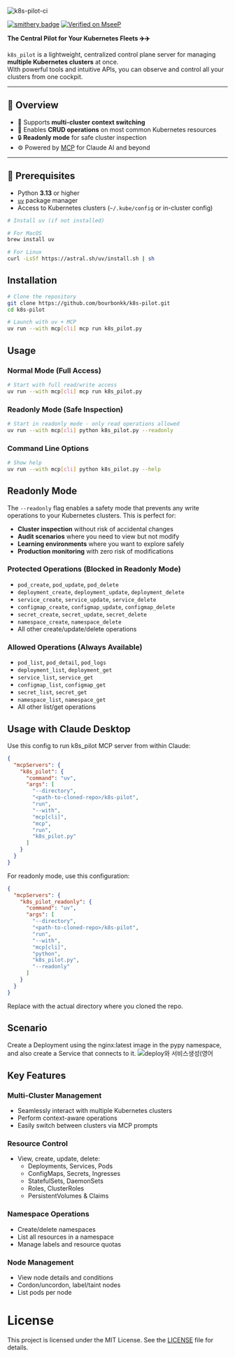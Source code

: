 
![k8s-pilot-ci](https://github.com/user-attachments/assets/e2bc58d2-5ede-448b-bf4f-a3bb2c02cea4)


[![smithery badge](https://smithery.ai/badge/@bourbonkk/k8s-pilot)](https://smithery.ai/server/@bourbonkk/k8s-pilot) [![Verified on MseeP](https://mseep.ai/badge.svg)](https://mseep.ai/app/8645910c-340b-4f56-a03e-2c90d115a76f)

**The Central Pilot for Your Kubernetes Fleets ✈️✈️**

`k8s_pilot` is a lightweight, centralized control plane server for managing **multiple Kubernetes clusters** at once.  
With powerful tools and intuitive APIs, you can observe and control all your clusters from one cockpit.

---

## 🚀 Overview

- 🔄 Supports **multi-cluster context switching**
- 🔧 Enables **CRUD operations** on most common Kubernetes resources
- 🔒 **Readonly mode** for safe cluster inspection
- ⚙️ Powered by [MCP](https://modelcontextprotocol.io/) for Claude AI and beyond

---

## 🧰 Prerequisites

- Python **3.13** or higher
- [`uv`](https://github.com/astral-sh/uv) package manager
- Access to Kubernetes clusters (`~/.kube/config` or in-cluster config)

```bash
# Install uv (if not installed)

# For MacOS
brew install uv

# For Linux
curl -LsSf https://astral.sh/uv/install.sh | sh
```

## Installation

```bash
# Clone the repository
git clone https://github.com/bourbonkk/k8s-pilot.git
cd k8s-pilot

# Launch with uv + MCP
uv run --with mcp[cli] mcp run k8s_pilot.py
```

## Usage

### Normal Mode (Full Access)
```bash
# Start with full read/write access
uv run --with mcp[cli] mcp run k8s_pilot.py
```

### Readonly Mode (Safe Inspection)
```bash
# Start in readonly mode - only read operations allowed
uv run --with mcp[cli] python k8s_pilot.py --readonly
```

### Command Line Options
```bash
# Show help
uv run --with mcp[cli] python k8s_pilot.py --help
```

## Readonly Mode

The `--readonly` flag enables a safety mode that prevents any write operations to your Kubernetes clusters. This is perfect for:

- **Cluster inspection** without risk of accidental changes
- **Audit scenarios** where you need to view but not modify
- **Learning environments** where you want to explore safely
- **Production monitoring** with zero risk of modifications

### Protected Operations (Blocked in Readonly Mode)
- `pod_create`, `pod_update`, `pod_delete`
- `deployment_create`, `deployment_update`, `deployment_delete`
- `service_create`, `service_update`, `service_delete`
- `configmap_create`, `configmap_update`, `configmap_delete`
- `secret_create`, `secret_update`, `secret_delete`
- `namespace_create`, `namespace_delete`
- All other create/update/delete operations

### Allowed Operations (Always Available)
- `pod_list`, `pod_detail`, `pod_logs`
- `deployment_list`, `deployment_get`
- `service_list`, `service_get`
- `configmap_list`, `configmap_get`
- `secret_list`, `secret_get`
- `namespace_list`, `namespace_get`
- All other list/get operations

## Usage with Claude Desktop

Use this config to run k8s_pilot MCP server from within Claude:

```json
{
  "mcpServers": {
    "k8s_pilot": {
      "command": "uv",
      "args": [
        "--directory",
        "<path-to-cloned-repo>/k8s-pilot",
        "run",
        "--with",
        "mcp[cli]",
        "mcp",
        "run",
        "k8s_pilot.py"
      ]
    }
  }
}
```

For readonly mode, use this configuration:

```json
{
  "mcpServers": {
    "k8s_pilot_readonly": {
      "command": "uv",
      "args": [
        "--directory",
        "<path-to-cloned-repo>/k8s-pilot",
        "run",
        "--with",
        "mcp[cli]",
        "python",
        "k8s_pilot.py",
        "--readonly"
      ]
    }
  }
}
```

Replace <path-to-cloned-repo> with the actual directory where you cloned the repo.

## Scenario
Create a Deployment using the nginx:latest image in the pypy namespace, and also create a Service that connects to it.
![deploy와 서비스생성(영어](https://github.com/user-attachments/assets/eddc4ddf-ead9-47f2-aabc-e4e9e80a1e83)


## Key Features

### Multi-Cluster Management

- Seamlessly interact with multiple Kubernetes clusters
- Perform context-aware operations
- Easily switch between clusters via MCP prompts

### Resource Control

- View, create, update, delete:
    - Deployments, Services, Pods
    - ConfigMaps, Secrets, Ingresses
    - StatefulSets, DaemonSets
    - Roles, ClusterRoles
    - PersistentVolumes & Claims

### Namespace Operations

- Create/delete namespaces
- List all resources in a namespace
- Manage labels and resource quotas

### Node Management

- View node details and conditions
- Cordon/uncordon, label/taint nodes
- List pods per node

# License

This project is licensed under the MIT License. See the [LICENSE](LICENSE) file for details.
